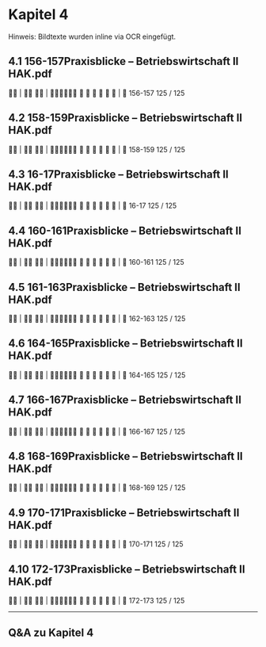 # Kapitel 4

Hinweis: Bildtexte wurden inline via OCR eingefügt.

## 4.1 156-157Praxisblicke – Betriebswirtschaft II HAK.pdf
 | 
 | 
     
| 
156-157
125 / 125

## 4.2 158-159Praxisblicke – Betriebswirtschaft II HAK.pdf
 | 
 | 
     
| 
158-159
125 / 125

## 4.3 16-17Praxisblicke – Betriebswirtschaft II HAK.pdf
 | 
 | 
     
| 
16-17
125 / 125

## 4.4 160-161Praxisblicke – Betriebswirtschaft II HAK.pdf
 | 
 | 
     
| 
160-161
125 / 125

## 4.5 161-163Praxisblicke – Betriebswirtschaft II HAK.pdf
 | 
 | 
     
| 
162-163
125 / 125

## 4.6 164-165Praxisblicke – Betriebswirtschaft II HAK.pdf
 | 
 | 
     
| 
164-165
125 / 125

## 4.7 166-167Praxisblicke – Betriebswirtschaft II HAK.pdf
 | 
 | 
     
| 
166-167
125 / 125

## 4.8 168-169Praxisblicke – Betriebswirtschaft II HAK.pdf
 | 
 | 
     
| 
168-169
125 / 125

## 4.9 170-171Praxisblicke – Betriebswirtschaft II HAK.pdf
 | 
 | 
     
| 
170-171
125 / 125

## 4.10 172-173Praxisblicke – Betriebswirtschaft II HAK.pdf
 | 
 | 
     
| 
172-173
125 / 125

---
## Q&A zu Kapitel 4